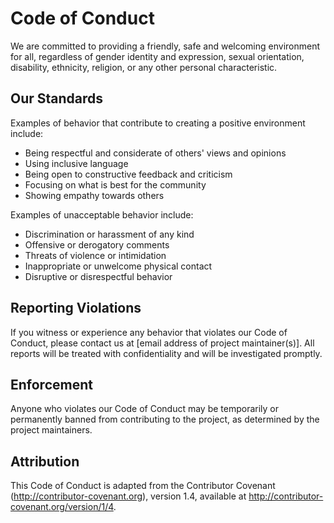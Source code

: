 # Code of Conduct

We are committed to providing a friendly, safe and welcoming environment for all, regardless of gender identity and expression, sexual orientation, disability, ethnicity, religion, or any other personal characteristic.

## Our Standards

Examples of behavior that contribute to creating a positive environment include:

- Being respectful and considerate of others' views and opinions
- Using inclusive language
- Being open to constructive feedback and criticism
- Focusing on what is best for the community
- Showing empathy towards others

Examples of unacceptable behavior include:

- Discrimination or harassment of any kind
- Offensive or derogatory comments
- Threats of violence or intimidation
- Inappropriate or unwelcome physical contact
- Disruptive or disrespectful behavior

## Reporting Violations

If you witness or experience any behavior that violates our Code of Conduct, please contact us at [email address of project maintainer(s)]. All reports will be treated with confidentiality and will be investigated promptly.

## Enforcement

Anyone who violates our Code of Conduct may be temporarily or permanently banned from contributing to the project, as determined by the project maintainers.

## Attribution

This Code of Conduct is adapted from the Contributor Covenant (http://contributor-covenant.org), version 1.4, available at http://contributor-covenant.org/version/1/4.
